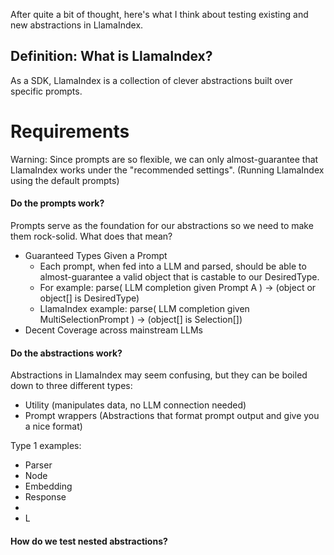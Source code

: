 After quite a bit of thought, here's what I think about testing existing and new abstractions in LlamaIndex.

## Definition: What is LlamaIndex?
As a SDK, LlamaIndex is a collection of clever abstractions built over specific prompts. 

# Requirements
Warning: Since prompts are so flexible, we can only almost-guarantee that LlamaIndex works under the "recommended settings". (Running LlamaIndex using the default prompts)

#### Do the prompts work?
Prompts serve as the foundation for our abstractions so we need to make them rock-solid. What does that mean? 
- Guaranteed Types Given a Prompt
  - Each prompt, when fed into a LLM and parsed, should be able to almost-guarantee a valid object that is castable to our DesiredType.
  - For example: parse( LLM completion given Prompt A ) -> (object or object[] is DesiredType)
  - LlamaIndex example: parse( LLM completion given MultiSelectionPrompt ) -> (object[] is Selection[])
- Decent Coverage across mainstream LLMs

#### Do the abstractions work?
Abstractions in LlamaIndex may seem confusing, but they can be boiled down to three different types:
- Utility (manipulates data, no LLM connection needed)
- Prompt wrappers (Abstractions that format prompt output and give you a nice format)

Type 1 examples:
- Parser
- Node
- Embedding
- Response
- 
- L



#### How do we test nested abstractions?
